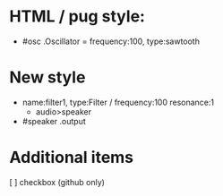 <p id='patcher'></p>

# HTML / pug style:
- #osc .Oscillator = frequency:100, type:sawtooth

# New style
- name:filter1, type:Filter / frequency:100 resonance:1
  - audio>speaker
- #speaker .output

# Additional items
[ ] checkbox (github only)

<script>
    console.log(document.querySelectorAll('li'));

    document.querySelectorAll('li').forEach((x)=>{
        x.setAttribute('class','red');
        // console.log(x.style.className)
        console.log(x.children.length)
        // if(x.children.length>0)console.log((x.children).querySelector('ul'))
        if(x.innerHTML.split('<ul>').length>1)console.log(x.innerHTML.split('<ul>')[1].split('</ul>')[0])
        let listItem =  patcher.appendChild(document.createElement('button'))
        listItem.innerHTML = x.innerHTML
    })
</script>